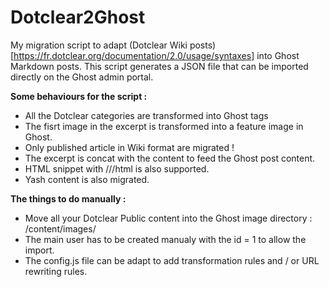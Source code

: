 # Dotclear2Ghost

My migration script to adapt (Dotclear Wiki posts)[https://fr.dotclear.org/documentation/2.0/usage/syntaxes] into Ghost Markdown posts.
This script generates a JSON file that can be imported directly on the Ghost admin portal.

__Some behaviours for the script :__
- All the Dotclear categories are transformed into Ghost tags
- The fisrt image in the excerpt is transformed into a feature image in Ghost.
- Only published article in Wiki format are migrated !
- The excerpt is concat with the content to feed the Ghost post content.
- HTML snippet with ///html is also supported.
- Yash content is also migrated.

__The things to do manually :__
- Move all your Dotclear Public content into the Ghost image directory : /content/images/
- The main user has to be created manualy with the id = 1 to allow the import.
- The config.js file can be adapt to add transformation rules and / or URL rewriting rules.
